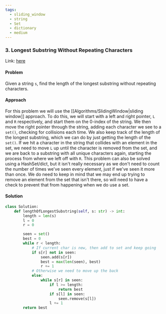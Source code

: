 ```yaml
---
tags:
  - sliding_window
  - string
  - Set
  - dictionary
  - medium
---
```


### 3. Longest Substring Without Repeating Characters

Link: [here](https://leetcode.com/problems/longest-substring-without-repeating-characters/description/)

#### Problem
Given a string `s`, find the length of the longest 
substring without repeating characters.

#### Approach
For this problem we will use the [[Algorithms/SlidingWindow|sliding window]] approach. To do this, we will start with a left and right pointer, `L` and `R` respectively, and start them on the 0-index of the string. We then move the right pointer through the string, adding each character we see to a `set()`, checking for collisions each time. We also keep track of the length of the longest substring, which we can do by just getting the length of the `set()`. 
If we hit a character in the string that collides with an element in the set, we need to move `L` up until the character is removed from the set, and we are back to a substring with all unique characters again, starting the process from where we left off with `R`. 
This problem can also be solved using a HashSet/dict, but it isn't really necessary as we don't need to count the number of times we've seen every element, just if we've seen it more than once. We do need to keep in mind that we may end up trying to remove an element from the set that isn't there, so will need to have a check to prevent that from happening when we do use a set. 
#### Solution
```python 
class Solution:
    def lengthOfLongestSubstring(self, s: str) -> int:
        length = len(s)
        l = 0
        r = 0

        seen = set()
        best = 0
        while r < length:
            # If current char is new, then add to set and keep going
            if s[r] not in seen:
                seen.add(s[r])
                best = max(len(seen), best)
                r += 1
            # Otherwise we need to move up the back
            else: 
                while s[r] in seen:
                    if l >= length:
                        return best
                    if s[l] in seen:
                        seen.remove(s[l])
                    l += 1
        return best
```

